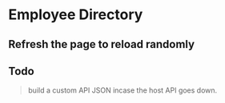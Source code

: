# Employee Directory

## Refresh the page to reload randomly

## Todo

> build a custom API JSON incase the host API goes down.
